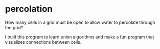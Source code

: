 # percolation
How many cells in a grid must be open to allow water to percolate through the grid?

I built this program to learn union algorithms and make a fun program that visualizes connections between cells. 
